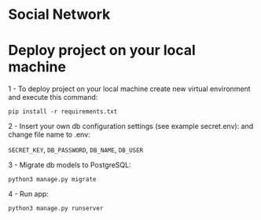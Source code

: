 # Social Network

# Deploy project on your local machine

1 - To deploy project on your local machine create new virtual environment and execute this command:

`pip install -r requirements.txt`

2 - Insert your own db configuration settings (see example secret.env):
and change file name to .env:

`SECRET_KEY`,
`DB_PASSWORD`,
`DB_NAME`,
`DB_USER`

3 - Migrate db models to PostgreSQL:

`python3 manage.py migrate`

4 - Run app:

`python3 manage.py runserver`
